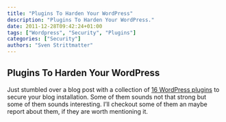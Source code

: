 ```yaml
---
title: "Plugins To Harden Your WordPress"
description: "Plugins To Harden Your WordPress."
date: 2011-12-28T09:42:24+01:00
tags: ["Wordpress", "Security", "Plugins"]
categories: ["Security"]
authors: "Sven Strittmatter"
---
```


## Plugins To Harden Your WordPress

Just stumbled  over a blog post  with a collection of  [16 WordPress plugins][1]
to secure your blog  installation. Some of them sounds not  that strong but some
of them  sounds interesting. I’ll  checkout some of  them an maybe  report about
them, if they are worth mentioning it.

[1]: http://tutzone.org/2009/08/16-updated-wordpress-security-plugins.html